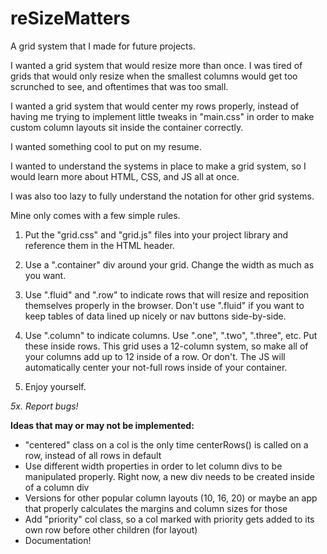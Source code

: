 # reSizeMatters
A grid system that I made for future projects.

I wanted a grid system that would resize more than once. I was tired of grids that would only resize when the
smallest columns would get too scrunched to see, and oftentimes that was too small.

I wanted a grid system that would center my rows properly, instead of having me trying to implement little tweaks in
"main.css" in order to make custom column layouts sit inside the container correctly.

I wanted something cool to put on my resume.

I wanted to understand the systems in place to make a grid system, so I would learn more about HTML, CSS, and JS all
at once.

I was also too lazy to fully understand the notation for other grid systems.

Mine only comes with a few simple rules.

1. Put the "grid.css" and "grid.js" files into your project library and reference them in the HTML header.

2. Use a ".container" div around your grid. Change the width as much as you want.

3. Use ".fluid" and ".row" to indicate rows that will resize and reposition themselves properly in the browser. Don't
use ".fluid" if you want to keep tables of data lined up nicely or nav buttons side-by-side.

4. Use ".column" to indicate columns. Use ".one", ".two", ".three", etc. Put these inside rows. This grid uses a
12-column system, so make all of your columns add up to 12 inside of a row. Or don't. The JS will automatically
center your not-full rows inside of your container.

5. Enjoy yourself.

*5x. Report bugs!*



**Ideas that may or may not be implemented:**
  - "centered" class on a col is the only time centerRows() is called on a row, instead of all rows in default
  - Use different width properties in order to let column divs to be manipulated properly. Right now, a new div needs to be created
    inside of a column div
  - Versions for other popular column layouts (10, 16, 20) or maybe an app that properly calculates the margins and column sizes
    for those
  - Add "priority" col class, so a col marked with priority gets added to its own row before other children (for layout)
  - Documentation!
